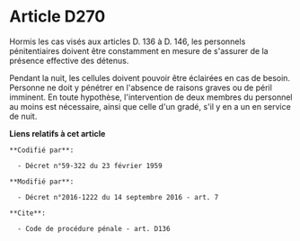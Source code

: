 # Article D270

Hormis les cas visés aux articles D. 136 à D. 146, les personnels pénitentiaires doivent être constamment en mesure de
s'assurer de la présence effective des détenus. 

Pendant la nuit, les cellules doivent pouvoir être éclairées en cas de besoin. Personne ne doit y pénétrer en l'absence de
raisons graves ou de péril imminent. En toute hypothèse, l'intervention de deux membres du personnel au moins est nécessaire,
ainsi que celle d'un gradé, s'il y en a un en service de nuit.

**Liens relatifs à cet article**

	**Codifié par**:

	  - Décret n°59-322 du 23 février 1959

	**Modifié par**:

	  - Décret n°2016-1222 du 14 septembre 2016 - art. 7

	**Cite**:

	  - Code de procédure pénale - art. D136
